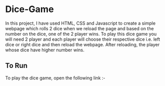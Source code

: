 # Dice-Game
In this project, I have used HTML, CSS and Javascript to create a simple webpage which rolls 2 dice when we reload the page and based on the number on the dice, one of the 2 player wins. 
To play this dice game you will need 2 player and each player will choose their respective dice i.e. left dice or right dice and then reload the webpage. After reloading, the player whose dice have higher number wins.

## To Run
To play the dice game, open the following link :-
